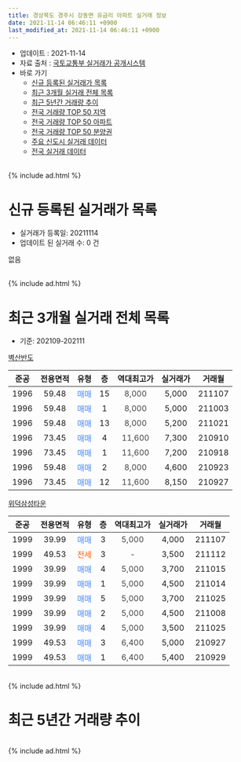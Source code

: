 ```yaml
---
title: 경상북도 경주시 강동면 유금리 아파트 실거래 정보
date: 2021-11-14 06:46:11 +0900
last_modified_at: 2021-11-14 06:46:11 +0900
---
```


* 업데이트 : 2021-11-14
* 자료 출처 : [국토교통부 실거래가 공개시스템](http://rt.molit.go.kr)
* 바로 가기
    * [신규 등록된 실거래가 목록](#신규-등록된-실거래가-목록)
    * [최근 3개월 실거래 전체 목록](#최근-3개월-실거래-전체-목록)
    * [최근 5년간 거래량 추이](#최근-5년간-거래량-추이)
    * [전국 거래량 TOP 50 지역](https://inasie.github.io/apt-trade-info/최근-3개월-전국에서-가장-거래가-많이-발생한-지역)
    * [전국 거래량 TOP 50 아파트](https://inasie.github.io/apt-trade-info/최근-3개월-전국에서-가장-거래가-많이-발생한-아파트)
    * [전국 거래량 TOP 50 분양권](https://inasie.github.io/apt-trade-info/최근-3개월-전국에서-가장-거래가-많이-발생한-분양권)
    * [주요 신도시 실거래 데이터](https://inasie.github.io/apt-trade-info/주요-신도시)
    * [전국 실거래 데이터](https://inasie.github.io/apt-trade-info/전국)
<br>
{% include ad.html %}
<br>

# 신규 등록된 실거래가 목록
* 실거래가 등록일: 20211114
* 업데이트 된 실거래 수: 0 건

없음

<br>
{% include ad.html %}
<br>

# 최근 3개월 실거래 전체 목록
* 기준: 202109-202111


[벽산반도](https://search.naver.com/search.naver?query=%EA%B2%BD%EC%83%81%EB%B6%81%EB%8F%84+%EA%B2%BD%EC%A3%BC%EC%8B%9C+%EA%B0%95%EB%8F%99%EB%A9%B4+%EC%9C%A0%EA%B8%88%EB%A6%AC+%EB%B2%BD%EC%82%B0%EB%B0%98%EB%8F%84)

|준공|전용면적|유형|층|역대최고가|실거래가|거래월|
|:---:|:---:|:---:|:---:|:---:|:---:|:---:|
|1996|59.48|<span style="color:#4285f3">매매</span>|15|<span style="color:#444444">8,000</span>|5,000|211107|
|1996|59.48|<span style="color:#4285f3">매매</span>|1|<span style="color:#444444">8,000</span>|5,000|211003|
|1996|59.48|<span style="color:#4285f3">매매</span>|13|<span style="color:#444444">8,000</span>|5,200|211021|
|1996|73.45|<span style="color:#4285f3">매매</span>|4|<span style="color:#444444">11,600</span>|7,300|210910|
|1996|73.45|<span style="color:#4285f3">매매</span>|1|<span style="color:#444444">11,600</span>|7,200|210918|
|1996|59.48|<span style="color:#4285f3">매매</span>|2|<span style="color:#444444">8,000</span>|4,600|210923|
|1996|73.45|<span style="color:#4285f3">매매</span>|12|<span style="color:#444444">11,600</span>|8,150|210927|

[위덕삼성타운](https://search.naver.com/search.naver?query=%EA%B2%BD%EC%83%81%EB%B6%81%EB%8F%84+%EA%B2%BD%EC%A3%BC%EC%8B%9C+%EA%B0%95%EB%8F%99%EB%A9%B4+%EC%9C%A0%EA%B8%88%EB%A6%AC+%EC%9C%84%EB%8D%95%EC%82%BC%EC%84%B1%ED%83%80%EC%9A%B4)

|준공|전용면적|유형|층|역대최고가|실거래가|거래월|
|:---:|:---:|:---:|:---:|:---:|:---:|:---:|
|1999|39.99|<span style="color:#4285f3">매매</span>|3|<span style="color:#444444">5,000</span>|4,000|211107|
|1999|49.53|<span style="color:#ff5a00">전세</span>|3|<span style="color:#444444">-</span>|3,500|211112|
|1999|39.99|<span style="color:#4285f3">매매</span>|4|<span style="color:#444444">5,000</span>|3,700|211015|
|1999|39.99|<span style="color:#4285f3">매매</span>|1|<span style="color:#444444">5,000</span>|4,500|211014|
|1999|39.99|<span style="color:#4285f3">매매</span>|5|<span style="color:#444444">5,000</span>|3,700|211025|
|1999|39.99|<span style="color:#4285f3">매매</span>|2|<span style="color:#444444">5,000</span>|4,500|211008|
|1999|39.99|<span style="color:#4285f3">매매</span>|4|<span style="color:#444444">5,000</span>|3,500|211025|
|1999|49.53|<span style="color:#4285f3">매매</span>|3|<span style="color:#444444">6,400</span>|5,000|210927|
|1999|49.53|<span style="color:#4285f3">매매</span>|1|<span style="color:#444444">6,400</span>|5,400|210929|


<br>
{% include ad.html %}
<br>

# 최근 5년간 거래량 추이


<div style="width:100%;">
    <canvas id="deal_progress" height="200"></canvas>
</div>

<script>
new Chart(document.getElementById("deal_progress"), {
    type: 'line',
    data: {
        labels: ['201611','201612','201701','201702','201703','201704','201705','201706','201707','201708','201709','201710','201711','201712','201801','201802','201803','201804','201805','201806','201807','201808','201809','201810','201811','201812','201901','201902','201903','201904','201905','201906','201907','201908','201909','201910','201911','201912','202001','202002','202003','202004','202005','202006','202007','202008','202009','202010','202011','202012','202101','202102','202103','202104','202105','202106','202107','202108','202109','202110','202111'],
        datasets: [{
            label: '매매',
            pointRadius: 1,
            data: [6, 0, 4, 5, 7, 6, 5, 3, 4, 3, 6, 5, 6, 4, 3, 4, 4, 5, 4, 1, 1, 4, 3, 2, 3, 5, 1, 3, 3, 6, 1, 3, 2, 0, 1, 3, 6, 3, 5, 7, 2, 3, 3, 7, 3, 4, 9, 4, 6, 8, 5, 6, 6, 14, 4, 3, 3, 5, 6, 7, 2],
            borderColor: "rgba(255, 201, 14, 1)",
            backgroundColor: "rgba(255, 201, 14, 0.5)",
            fill: false,
            lineTension: 0
        },{
            label: '전월세',
            pointRadius: 1,
            data: [1, 0, 2, 4, 1, 0, 0, 1, 0, 1, 2, 5, 4, 2, 2, 1, 2, 1, 1, 1, 2, 0, 0, 1, 0, 2, 0, 2, 1, 3, 2, 1, 4, 0, 1, 1, 4, 3, 3, 3, 2, 1, 1, 0, 2, 1, 0, 1, 1, 0, 1, 0, 0, 0, 2, 1, 0, 0, 0, 0, 1],
            borderColor: "rgba(0, 141, 185, 1)",
            backgroundColor: "rgba(0, 141, 185, 0.5)",
            fill: false,
            lineTension: 0
        }
        ]
    },
    options: {
        responsive: true,
        title: {
            display: false
        },
        tooltips: {
            mode: 'index',
            intersect: false
        },
        hover: {
            mode: 'nearest',
            intersect: true
        },
        scales: {
            xAxes: [{
                display: true,
                scaleLabel: {
                    display: true,
                    labelString: '년/월'
                }
            }],
            yAxes: [{
                display: true,
                ticks: {
                    suggestedMin: 0,
                },
                scaleLabel: {
                    display: true,
                    labelString: '실거래 수'
                }
            }]
        }
    }
});

</script>


<br>
{% include ad.html %}
<br>

